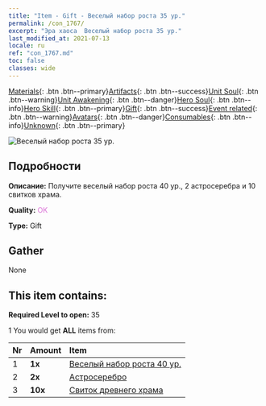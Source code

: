 ```yaml
---
title: "Item - Gift - Веселый набор роста 35 ур."
permalink: /con_1767/
excerpt: "Эра хаоса  Веселый набор роста 35 ур."
last_modified_at: 2021-07-13
locale: ru
ref: "con_1767.md"
toc: false
classes: wide
---
```

 [Materials](/ItemsRU/){: .btn .btn--primary}[Artifacts](/ItemsRU/Artifacts/){: .btn .btn--success}[Unit Soul](/ItemsRU/UnitSoul/){: .btn .btn--warning}[Unit Awakening](/ItemsRU/UnitAwakening/){: .btn .btn--danger}[Hero Soul](/ItemsRU/HeroSoul/){: .btn .btn--info}[Hero Skill](/ItemsRU/HeroSkill/){: .btn .btn--primary}[Gift](/ItemsRU/Gift/){: .btn .btn--success}[Event related](/ItemsRU/Events/){: .btn .btn--warning}[Avatars](/ItemsRU/Avatars/){: .btn .btn--danger}[Consumables](/ItemsRU/Consumables/){: .btn .btn--info}[Unknown](/ItemsRU/Unknown/){: .btn .btn--primary}

 ![Веселый набор роста 35 ур.](/images/t/i_907219.png)

## Подробности
 **Описание:** Получите веселый набор роста 40 ур., 2 астросеребра и 10 свитков храма.

 **Quality:** <span style="color: #DA70D6">OK</span>

 **Type:** Gift

## Gather

  None

## This item contains:

 **Required Level to open:** 35

 1 You would get **ALL** items  from:

  | Nr | Amount |     Item    |
  |:---|:-------|:------------|
  | 1 |  **1x** | [Веселый набор роста 40 ур.](/ItemsRU/con_1768/) |  | 
  | 2 |  **2x** | [Астросеребро](/ItemsRU/con_969/) |  | 
  | 3 |  **10x** | [Свиток древнего храма](/ItemsRU/con_697/) |  | 
